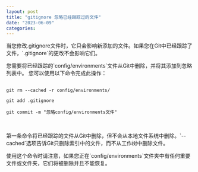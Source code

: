 ```yaml
---
layout: post
title: "gitignore 忽略已经跟踪过的文件"
date: "2023-06-09"
categories: 
---
```

<p>当您修改.gitignore文件时，它只会影响新添加的文件。如果您在Git中已经跟踪了文件，`.gitignore`的更改不会影响它们。</p>

<p>您需要将已经跟踪的`config/environments`文件从Git中删除，并将其添加到忽略列表中。 您可以使用以下命令完成此操作：</p>

<pre>

<code>git rm --cached -r config/environments/

git add .gitignore

git commit -m &quot;忽略config/environments文件&quot;</code>

&nbsp;</pre>

<p>第一条命令将已经跟踪的文件从Git中删除，但不会从本地文件系统中删除。`--cached`选项告诉Git只删除索引中的文件，而不从工作树中删除文件。</p>

<p>使用这个命令时请注意，如果您正在`config/environments`文件夹中有任何重要文件或文件夹，它们将被删除并且不能恢复。</p>

